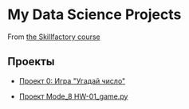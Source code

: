 # My Data Science Projects

From [the Skillfactory course](https://skillfactory.ru/data-scientist-pro)

## Проекты

* [Проект 0: Игра "Угадай число"](https://github.com/piviki/skillfactory_DS/tree/main/project_0)

* [Проект Mode_8 HW-01_game.py](https://github.com/piviki/skillfactory_DS/tree/main/Test_8.1.%20Mode_8%20_HW-01_)



